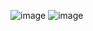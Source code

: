 ![image](https://user-images.githubusercontent.com/57319180/207283507-987597b2-adc4-4c19-b60b-c04ad2f1359b.png)
![image](https://user-images.githubusercontent.com/57319180/207283620-5c7ba0c2-8832-467c-bf61-db9d56ac9f6f.png)
